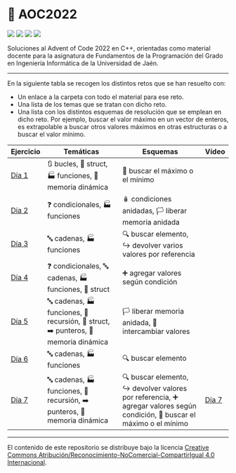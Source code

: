 # :christmas_tree: AOC2022

![](https://img.shields.io/static/v1?style=flat&message=CC%20BY-NC-SA%204.0&label=&logo=creativecommons&logoColor=000&labelColor=ef9421&color=ef9421)
![](https://img.shields.io/static/v1?style=flat&message=C%2b%2b&label=&logo=cplusplus&labelColor=00599c&color=005999)
![](https://img.shields.io/static/v1?style=flat&message=Conventional%20Commits&label=&logo=conventionalcommits&logoColor=000&labelColor=fe5196&color=fe5196)
![](https://img.shields.io/static/v1?style=flat&message=CLion&label=&logo=clion&labelColor=000h&color=000)


Soluciones al Advent of Code 2022 en C++, orientadas como material docente para la asignatura de Fundamentos de la Programación del Grado en Ingeniería Informática de la Universidad de Jaén.

---

En la siguiente tabla se recogen los distintos retos que se han resuelto con:

- Un enlace a la carpeta con todo el material para ese reto.
- Una lista de los temas que se tratan con dicho reto.
- Una lista con los distintos esquemas de resolución que se emplean en dicho reto. Por ejemplo, buscar el valor máximo en un vector de enteros, es extrapolable a buscar otros valores máximos en otras estructuras o a buscar el valor mínimo.

| Ejercicio                                              | Temáticas                                                                                                                      | Esquemas                                                                                                                                                               | Vídeo |
|--------------------------------------------------------|--------------------------------------------------------------------------------------------------------------------------------|------------------------------------------------------------------------------------------------------------------------------------------------------------------------|---|
| [Día 1](https://github.com/Griger/AOC2022/tree/main/1) | :arrows_clockwise: bucles, :bento: struct, :factory: funciones, :floppy_disk: memoria dinámica                                 | :mag_right: buscar el máximo o el mínimo                                                                                                                               |
| [Día 2](https://github.com/Griger/AOC2022/tree/main/2) | :question: condicionales, :factory: funciones                                                                                  | :nesting_dolls: condiciones anidadas, :white_flag: liberar memoria anidada                                                                                             |
| [Día 3](https://github.com/Griger/AOC2022/tree/main/3) | :abc: cadenas, :factory: funciones                                                                                             | :mag: buscar elemento, :arrow_right_hook: devolver varios valores por referencia                                                                                       |
| [Día 4](https://github.com/Griger/AOC2022/tree/main/4) | :question: condicionales, :abc: cadenas, :factory: funciones, :bento: struct                                                   | :heavy_plus_sign: agregar valores según condición                                                                                                                      |
| [Día 5](https://github.com/Griger/AOC2022/tree/main/5) | :abc: cadenas, :factory: funciones, :rabbit: recursión, :bento: struct, :arrow_right: punteros, :floppy_disk: memoria dinámica | :white_flag: liberar memoria anidada, :arrows_counterclockwise: intercambiar valores                                                                                   |
| [Día 6](https://github.com/Griger/AOC2022/tree/main/6) | :abc: cadenas, :factory: funciones                                                                                             | :mag: buscar elemento                                                                                                                                                  |
| [Día 7](https://github.com/Griger/AOC2022/tree/main/7) | :abc: cadenas, :factory: funciones, :rabbit: recursión, :arrow_right: punteros, :floppy_disk: memoria dinámica                 | :mag: buscar elemento, :arrow_right_hook: devolver valores por referencia, :heavy_plus_sign: agregar valores según condición, :mag_right: buscar el máximo o el mínimo | [Día 7](https://www.youtube.com/watch?v=ejMYCFNj7tU) |
---
El contenido de este repositorio se distribuye bajo la licencia [Creative Commons Atribución/Reconocimiento-NoComercial-CompartirIgual 4.0 Internacional](https://creativecommons.org/licenses/by-nc-sa/4.0/legalcode.es).
